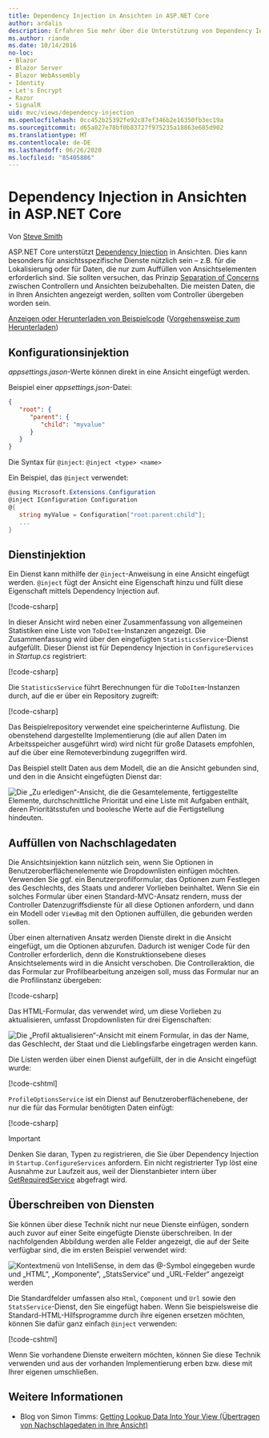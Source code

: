 ```yaml
---
title: Dependency Injection in Ansichten in ASP.NET Core
author: ardalis
description: Erfahren Sie mehr über die Unterstützung von Dependency Injection in Ansichten in ASP.NET Core.
ms.author: riande
ms.date: 10/14/2016
no-loc:
- Blazor
- Blazor Server
- Blazor WebAssembly
- Identity
- Let's Encrypt
- Razor
- SignalR
uid: mvc/views/dependency-injection
ms.openlocfilehash: 0cc452b25392fe92c87ef346b2e16350fb3ec19a
ms.sourcegitcommit: d65a027e78bf0b83727f975235a18863e685d902
ms.translationtype: MT
ms.contentlocale: de-DE
ms.lasthandoff: 06/26/2020
ms.locfileid: "85405886"
---
```

# <a name="dependency-injection-into-views-in-aspnet-core"></a>Dependency Injection in Ansichten in ASP.NET Core

Von [Steve Smith](https://ardalis.com/)

ASP.NET Core unterstützt [Dependency Injection](xref:fundamentals/dependency-injection) in Ansichten. Dies kann besonders für ansichtsspezifische Dienste nützlich sein – z.B. für die Lokalisierung oder für Daten, die nur zum Auffüllen von Ansichtselementen erforderlich sind. Sie sollten versuchen, das Prinzip [Separation of Concerns](/dotnet/standard/modern-web-apps-azure-architecture/architectural-principles#separation-of-concerns) zwischen Controllern und Ansichten beizubehalten. Die meisten Daten, die in Ihren Ansichten angezeigt werden, sollten vom Controller übergeben worden sein.

[Anzeigen oder Herunterladen von Beispielcode](https://github.com/dotnet/AspNetCore.Docs/tree/master/aspnetcore/mvc/views/dependency-injection/sample) ([Vorgehensweise zum Herunterladen](xref:index#how-to-download-a-sample))

## <a name="configuration-injection"></a>Konfigurationsinjektion

*appsettings.jason*-Werte können direkt in eine Ansicht eingefügt werden.

Beispiel einer *appsettings.json*-Datei:

```json
{
   "root": {
      "parent": {
         "child": "myvalue"
      }
   }
}
```

Die Syntax für `@inject`: `@inject <type> <name>`

Ein Beispiel, das `@inject` verwendet:

```csharp
@using Microsoft.Extensions.Configuration
@inject IConfiguration Configuration
@{
   string myValue = Configuration["root:parent:child"];
   ...
}
```

## <a name="service-injection"></a>Dienstinjektion

Ein Dienst kann mithilfe der `@inject`-Anweisung in eine Ansicht eingefügt werden. `@inject` fügt der Ansicht eine Eigenschaft hinzu und füllt diese Eigenschaft mittels Dependency Injection auf.

[!code-csharp[](../../mvc/views/dependency-injection/sample/src/ViewInjectSample/Views/ToDo/Index.cshtml?highlight=4,5,15,16,17)]

In dieser Ansicht wird neben einer Zusammenfassung von allgemeinen Statistiken eine Liste von `ToDoItem`-Instanzen angezeigt. Die Zusammenfassung wird über den eingefügten `StatisticsService`-Dienst aufgefüllt. Dieser Dienst ist für Dependency Injection in `ConfigureServices` in *Startup.cs* registriert:

[!code-csharp[](../../mvc/views/dependency-injection/sample/src/ViewInjectSample/Startup.cs?highlight=6,7&range=15-22)]

Die `StatisticsService` führt Berechnungen für die `ToDoItem`-Instanzen durch, auf die er über ein Repository zugreift:

[!code-csharp[](../../mvc/views/dependency-injection/sample/src/ViewInjectSample/Model/Services/StatisticsService.cs?highlight=15,20,25)]

Das Beispielrepository verwendet eine speicherinterne Auflistung. Die obenstehend dargestellte Implementierung (die auf allen Daten im Arbeitsspeicher ausgeführt wird) wird nicht für große Datasets empfohlen, auf die über eine Remoteverbindung zugegriffen wird.

Das Beispiel stellt Daten aus dem Modell, die an die Ansicht gebunden sind, und den in die Ansicht eingefügten Dienst dar:

![Die „Zu erledigen“-Ansicht, die die Gesamtelemente, fertiggestellte Elemente, durchschnittliche Priorität und eine Liste mit Aufgaben enthält, deren Prioritätsstufen und boolesche Werte auf die Fertigstellung hindeuten.](dependency-injection/_static/screenshot.png)

## <a name="populating-lookup-data"></a>Auffüllen von Nachschlagedaten

Die Ansichtsinjektion kann nützlich sein, wenn Sie Optionen in Benutzeroberflächenelemente wie Dropdownlisten einfügen möchten. Verwenden Sie ggf. ein Benutzerprofilformular, das Optionen zum Festlegen des Geschlechts, des Staats und anderer Vorlieben beinhaltet. Wenn Sie ein solches Formular über einen Standard-MVC-Ansatz rendern, muss der Controller Datenzugriffsdienste für all diese Optionen anfordern, und dann ein Modell oder `ViewBag` mit den Optionen auffüllen, die gebunden werden sollen.

Über einen alternativen Ansatz werden Dienste direkt in die Ansicht eingefügt, um die Optionen abzurufen. Dadurch ist weniger Code für den Controller erforderlich, denn die Konstruktionsebene dieses Ansichtselements wird in die Ansicht verschoben. Die Controlleraktion, die das Formular zur Profilbearbeitung anzeigen soll, muss das Formular nur an die Profilinstanz übergeben:

[!code-csharp[](../../mvc/views/dependency-injection/sample/src/ViewInjectSample/Controllers/ProfileController.cs?highlight=9,19)]

Das HTML-Formular, das verwendet wird, um diese Vorlieben zu aktualisieren, umfasst Dropdownlisten für drei Eigenschaften:

![Die „Profil aktualisieren“-Ansicht mit einem Formular, in das der Name, das Geschlecht, der Staat und die Lieblingsfarbe eingetragen werden kann.](dependency-injection/_static/updateprofile.png)

Die Listen werden über einen Dienst aufgefüllt, der in die Ansicht eingefügt wurde:

[!code-cshtml[](../../mvc/views/dependency-injection/sample/src/ViewInjectSample/Views/Profile/Index.cshtml?highlight=4,16,17,21,22,26,27)]

`ProfileOptionsService` ist ein Dienst auf Benutzeroberflächenebene, der nur die für das Formular benötigten Daten einfügt:

[!code-csharp[](../../mvc/views/dependency-injection/sample/src/ViewInjectSample/Model/Services/ProfileOptionsService.cs?highlight=7,13,24)]

> [!IMPORTANT]
> Denken Sie daran, Typen zu registrieren, die Sie über Dependency Injection in `Startup.ConfigureServices` anfordern. Ein nicht registrierter Typ löst eine Ausnahme zur Laufzeit aus, weil der Dienstanbieter intern über [GetRequiredService](/dotnet/api/microsoft.extensions.dependencyinjection.serviceproviderserviceextensions.getrequiredservice) abgefragt wird.

## <a name="overriding-services"></a>Überschreiben von Diensten

Sie können über diese Technik nicht nur neue Dienste einfügen, sondern auch zuvor auf einer Seite eingefügte Dienste überschreiben. In der nachfolgenden Abbildung werden alle Felder angezeigt, die auf der Seite verfügbar sind, die im ersten Beispiel verwendet wird:

![Kontextmenü von IntelliSense, in dem das @-Symbol eingegeben wurde und „HTML“, „Komponente“, „StatsService“ und „URL-Felder“ angezeigt werden](dependency-injection/_static/razor-fields.png)

Die Standardfelder umfassen also `Html`, `Component` und `Url` sowie den `StatsService`-Dienst, den Sie eingefügt haben. Wenn Sie beispielsweise die Standard-HTML-Hilfsprogramme durch ihre eigenen ersetzen möchten, können Sie dafür ganz einfach `@inject` verwenden:

[!code-cshtml[](../../mvc/views/dependency-injection/sample/src/ViewInjectSample/Views/Helper/Index.cshtml?highlight=3,11)]

Wenn Sie vorhandene Dienste erweitern möchten, können Sie diese Technik verwenden und aus der vorhanden Implementierung erben bzw. diese mit Ihrer eigenen umschließen.

## <a name="see-also"></a>Weitere Informationen

* Blog von Simon Timms: [Getting Lookup Data Into Your View (Übertragen von Nachschlagedaten in Ihre Ansicht)](https://blog.simontimms.com/2015/06/09/getting-lookup-data-into-you-view/)
